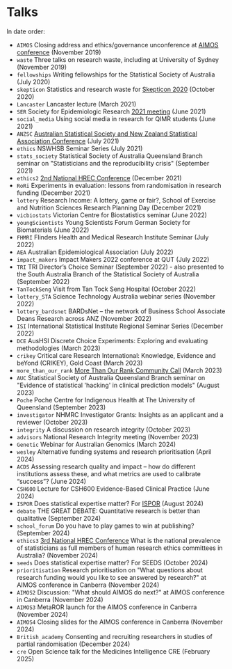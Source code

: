 # Talks

In date order:

* `AIMOS` Closing address and ethics/governance unconference at [AIMOS conference](https://aimos.community/invited-speakers) (November 2019)
* `waste` Three talks on research waste, including at University of Sydney (November 2019)
* `fellowships` Writing fellowships for the Statistical Society of Australia (July 2020)
* `skepticon` Statistics and research waste for [Skepticon 2020](https://www.skepticon.org.au/) (October 2020)
* `Lancaster` Lancaster lecture (March 2021)
* `SER` Society for Epidemiologic Research [2021 meeting](https://epiresearch.org/annual-meeting/2021-meeting/) (June 2021)
* `social_media` Using social media in research for QIMR students (June 2021)
* `ANZSC` [Australian Statistical Society and New Zealand Statistical Association Conference](https://anzsc2021.com.au/) (July 2021)
* `ethics` NSWHSB Seminar Series (July 2021)
* `stats_society` Statistical Society of Australia Queensland Branch seminar on "Statisticians and the reproducibility crisis" (September 2021)
* `ethics2` [2nd National HREC Conference](https://www.eventcreate.com/e/hrec2021) (December 2021)
* `RoRi` Experiments in evaluation: lessons from randomisation in research funding (December 2021)
* `lottery` Research Income: A lottery, game or fair?,  School of Exercise and Nutrition Sciences Research Planning Day (December 2021)
* `vicbiostats` Victorian Centre for Biostatistics seminar (June 2022)
* `youngScientists` Young Scientists Forum German Society for Biomaterials (June 2022)
* `FHMRI` Flinders Health and Medical Research Institute Seminar (July 2022)
* `AEA` Australian Epidemiological Association (July 2022)
* `impact_makers` Impact Makers 2022 conference at QUT (July 2022)
* `TRI` TRI Director’s Choice Seminar (September 2022) - also presented to the South Australia Branch of the Statistical Society of Australia (September 2022)
* `TanTockSeng` Visit from Tan Tock Seng Hospital (October 2022)
* `lottery_STA` Science Technology Australia webinar series (November 2022)
* `lottery_bardsnet` BARDsNet – the network of Business School Associate Deans Research across ANZ (November 2022)
* `ISI` International Statistical Institute Regional Seminar Series (December 2022)
* `DCE` AusHSI Discrete Choice Experiments: Exploring and evaluating methodologies (March 2023)
* `crikey` Critical care Research International: Knowledge, Evidence and beYond (CRIKEY), Gold Coast (March 2023)
* `more_than_our_rank` [More Than Our Rank Community Call](https://inorms.net/more-than-our-rank-community-calls/) (March 2023)
* `AUC` Statistical Society of Australia Queensland Branch seminar on "Evidence of statistical 'hacking' in clinical prediction models" (August 2023)
* `Poche` Poche Centre for Indigenous Health at The University of Queensland (September 2023)
* `investigator` NHMRC Investigator Grants: Insights as an applicant and a reviewer (October 2023)
* `integrity` A discussion on research integrity (October 2023)
* `advisors` National Research Integrity meeting (November 2023)
* `Genetic` Webinar for Australian Genomics (March 2024)
* `wesley` Alternative funding systems and research prioritisation (April 2024)
* `ACDS` Assessing research quality and impact – how do different institutions assess these, and what metrics are used to calibrate “success”? (June 2024)
* `CSH600` Lecture for CSH600 Evidence-Based Clinical Practice (June 2024)
* `ISPOR` Does statistical expertise matter? For [ISPOR](https://www.ispor.org/) (August 2024)
* `debate` THE GREAT DEBATE: Quantitative research is better than qualitative (September 2024)
* `school_forum` Do you have to play games to win at publishing? (September 2024)
* `ethics3` [3rd National HREC Conference](https://healthtranslationqld.org.au/hrec-conference-2024) What is the national prevalence of statisticians as full members of human research ethics committees in Australia? (November 2024)
* `seeds` Does statistical expertise matter? For SEEDS (October 2024)
* `prioritisation` Research prioritisation on "What questions about research funding would you like to see answered by research?" at AIMOS conference in Canberra (November 2024)
* `AIMOS2` Discussion: "What should AIMOS do next?" at AIMOS conference in Canberra (November 2024)
* `AIMOS3` MetaROR launch for the AIMOS conference in Canberra (November 2024)
* `AIMOS4` Closing slides for the AIMOS conference in Canberra (November 2024)
* `British_academy` Consenting and recruiting researchers in studies of partial randomisation (December 2024)
* `cre` Open Science talk for the Medicines Intelligence CRE (February 2025)